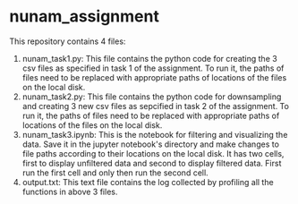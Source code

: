 # nunam_assignment
This repository contains 4 files:

1. nunam_task1.py: This file contains the python code for creating the 3 csv files as specified in task 1 of the assignment. To run it, the paths of files need to be replaced with appropriate paths of locations of the files on the local disk.
2. nunam_task2.py: This file contains the python code for downsampling and creating 3 new csv files as sepcified in task 2 of the assignment. To run it, the paths of files need to be replaced with appropriate paths of locations of the files on the local disk.
3. nunam_task3.ipynb: This is the notebook for filtering and visualizing the data. Save it in the jupyter notebook's directory and make changes to file paths according to their locations on the local disk. It has two cells, first to display unfiltered data and second to display filtered data. First run the first cell and only then run the second cell.
4. output.txt: This text file contains the log collected by profiling all the functions in above 3 files.
